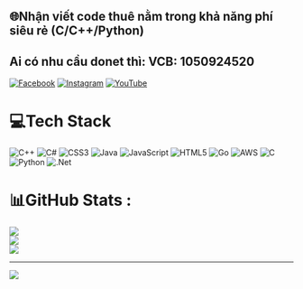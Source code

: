 
## 🌐Nhận viết code thuê nằm trong khả năng phí siêu rẻ (C/C++/Python)
## Ai có nhu cầu donet thì: VCB: 1050924520
[![Facebook](https://img.shields.io/badge/Facebook-%231877F2.svg?logo=Facebook&logoColor=white)](https://facebook.com/https://web.facebook.com/pham.hong.anh.807668/about/) [![Instagram](https://img.shields.io/badge/Instagram-%23E4405F.svg?logo=Instagram&logoColor=white)](https://instagram.com/https://www.instagram.com/chep_code_lo?igsh=MWN5OXV1cnFjcmN3ZQ%3D%3D&utm_source=qr) [![YouTube](https://img.shields.io/badge/YouTube-%23FF0000.svg?logo=YouTube&logoColor=white)](https://youtube.com/c/https://www.youtube.com/@phamhonganh3708) 

# 💻Tech Stack
![C++](https://img.shields.io/badge/c++-%2300599C.svg?style=for-the-badge&logo=c%2B%2B&logoColor=white) ![C#](https://img.shields.io/badge/c%23-%23239120.svg?style=for-the-badge&logo=c-sharp&logoColor=white) ![CSS3](https://img.shields.io/badge/css3-%231572B6.svg?style=for-the-badge&logo=css3&logoColor=white) ![Java](https://img.shields.io/badge/java-%23ED8B00.svg?style=for-the-badge&logo=java&logoColor=white) ![JavaScript](https://img.shields.io/badge/javascript-%23323330.svg?style=for-the-badge&logo=javascript&logoColor=%23F7DF1E) ![HTML5](https://img.shields.io/badge/html5-%23E34F26.svg?style=for-the-badge&logo=html5&logoColor=white) ![Go](https://img.shields.io/badge/go-%2300ADD8.svg?style=for-the-badge&logo=go&logoColor=white) ![AWS](https://img.shields.io/badge/AWS-%23FF9900.svg?style=for-the-badge&logo=amazon-aws&logoColor=white) ![C](https://img.shields.io/badge/c-%2300599C.svg?style=for-the-badge&logo=c&logoColor=white) ![Python](https://img.shields.io/badge/python-3670A0?style=for-the-badge&logo=python&logoColor=ffdd54) ![.Net](https://img.shields.io/badge/.NET-5C2D91?style=for-the-badge&logo=.net&logoColor=white)
# 📊GitHub Stats :
![](https://github-readme-stats.vercel.app/api?username=Chep-Code-lo&theme=radical&hide_border=false&include_all_commits=false&count_private=false)<br/>
![](https://github-readme-streak-stats.herokuapp.com/?user=Chep-Code-lo&theme=radical&hide_border=false)<br/>
![](https://github-readme-stats.vercel.app/api/top-langs/?username=Chep-Code-lo&theme=radical&hide_border=false&include_all_commits=false&count_private=false&layout=compact)

---
[![](https://visitcount.itsvg.in/api?id=Chep-Code-lo&icon=0&color=0)](https://visitcount.itsvg.in)
